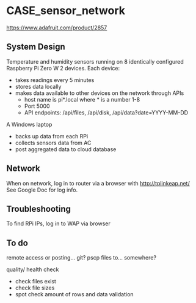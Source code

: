 # CASE_sensor_network

https://www.adafruit.com/product/2857

## System Design

Temperature and humidity sensors running on 8 identically configured Raspberry Pi Zero W 2 devices. Each device:
* takes readings every 5 minutes
* stores data locally
* makes data available to other devices on the network through APIs
	* host name is pi*.local where * is a number 1-8
	* Port 5000
	* API endpoints: /api/files, /api/disk, /api/data?date=YYYY-MM-DD

A Windows laptop
* backs up data from each RPi
* collects sensors data from AC
* post aggregated data to cloud database

## Network

When on network, log in to router via a browser with http://tplinkeap.net/ <Br>
See Google Doc for log info.

## Troubleshooting

To find RPi IPs, log in to WAP via browser

## To do

remote access or posting... git?
pscp files to... somewhere?

quality/ health check
* check files exist
* check file sizes
* spot check amount of rows and data validation